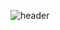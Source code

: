 <!--![header](https://capsule-render.vercel.app/api?type=soft&color=auto&height=300&section=header&text=Hello!%20😆&fontSize=90) -->
![header](https://capsule-render.vercel.app/api?type=transparent&color=auto&height=300&section=header&text=Welcome%20to%20codky's%20Github&fontSize=50)
<!-- [![Anurag's GitHub stats](https://github-readme-stats.vercel.app/api?username=codky)](https://github.com/codky/github-readme-stats) -->
<!-- ![Anurag's GitHub stats](https://github-readme-stats.vercel.app/api?username=codky&show_icons=true&theme=tokyonight) -->

<!-- [![Solved.ac tier](http://mazassumnida.wtf/api/v2/generate_badge?boj=minstones)](https://solved.ac/minstones/) -->

<!--
**codky/codky** is a ✨ _special_ ✨ repository because its `README.md` (this file) appears on your GitHub profile.

Here are some ideas to get you started:

- 🔭 I’m currently working on ...
- 🌱 I’m currently learning ...
- 👯 I’m looking to collaborate on ...
- 🤔 I’m looking for help with ...
- 💬 Ask me about ...
- 📫 How to reach me: ...
- 😄 Pronouns: ...
- ⚡ Fun fact: ...
-->
<!--Hello! 😆 -->


<!--
<a href="https://www.gitanimals.org/en_US?utm_medium=image&utm_source=codky&utm_content=line">
  <img
    src="https://render.gitanimals.org/lines/codky?pet-id=648431514180383341"
    width="600"
    height="120"
  />
</a>
-->
  
  
  
